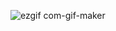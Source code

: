 ![ezgif com-gif-maker](https://user-images.githubusercontent.com/67583080/108461835-cfc3cb00-72be-11eb-82ec-c14cf69bad26.gif)

